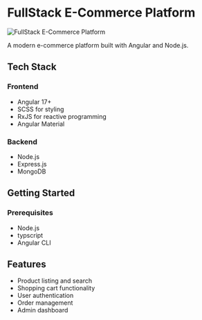# FullStack E-Commerce Platform

![FullStack E-Commerce Platform](https://github.com/yasin-erkan/Clothing-Angular/blob/main/Clothing.gif)



A modern e-commerce platform built with Angular and Node.js.

## Tech Stack

### Frontend

- Angular 17+
- SCSS for styling
- RxJS for reactive programming
- Angular Material 

### Backend

- Node.js
- Express.js
- MongoDB 


## Getting Started

### Prerequisites

- Node.js
- typscript
- Angular CLI


## Features

- Product listing and search
- Shopping cart functionality
- User authentication
- Order management
- Admin dashboard


